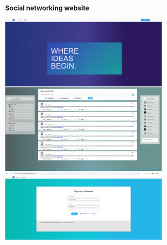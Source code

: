 ## Social networking website

<img src="./about.png">

<img src="./main.png">

<img src="./signup.png">